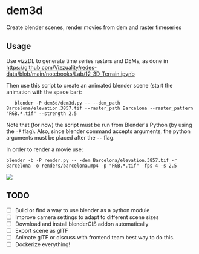 
dem3d
=====

Create blender scenes, render movies from dem and raster timeseries


## Usage

Use vizzDL to generate time series rasters and DEMs, as done in https://github.com/Vizzuality/redes-data/blob/main/notebooks/Lab/12_3D_Terrain.ipynb

Then use this script to create an animated blender scene (start the animation with the space bar):

```shell
   blender -P dem3d/dem3d.py -- --dem_path Barcelona/elevation.3857.tif --raster_path Barcelona --raster_pattern "RGB.*.tif" --strength 2.5
```

Note that (for now) the script must be run from Blender's Python (by using the `-P` flag). Also, since blender command accepts arguments, the python arguments must be placed after the `--` flag.

In order to render a movie use:

```shell
blender -b -P render.py -- -dem Barcelona/elevation.3857.tif -r Barcelona -o renders/barcelona.mp4 -p "RGB.*.tif" -fps 4 -s 2.5
```
![](https://github.com/vizzTools/dem3d/blob/master/docs/dem3d_example.gif)

## TODO

- [ ] Build or find a way to use blender as a python module
- [ ] Improve camera settings to adapt to different scene sizes
- [ ] Download and install blenderGIS addon automatically
- [ ] Export scene as glTF
- [ ] Animate glTF or discuss with frontend team best way to do this.
- [ ] Dockerize everything!
